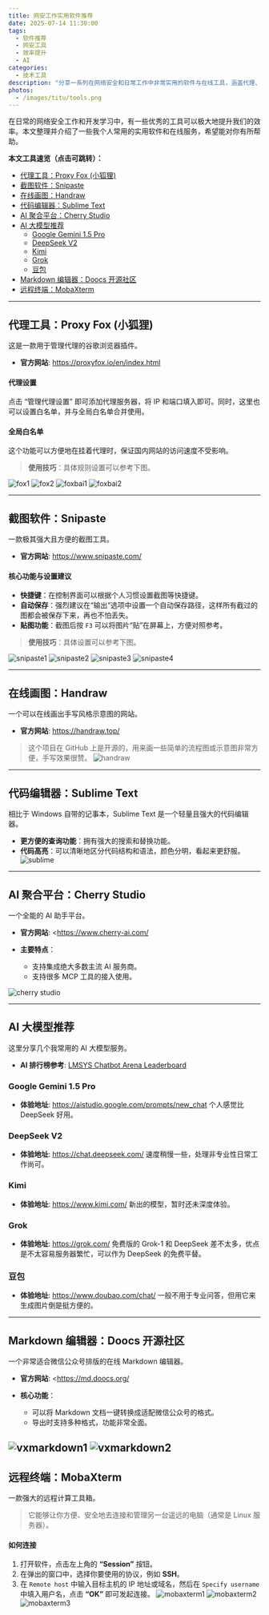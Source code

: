 ```yaml
---
title: 网安工作实用软件推荐
date: 2025-07-14 11:30:00
tags:
  - 软件推荐
  - 网安工具
  - 效率提升
  - AI
categories:
  - 技术工具
description: "分享一系列在网络安全和日常工作中非常实用的软件与在线工具，涵盖代理、截图、AI助手、代码编辑等，旨在提高工作效率。"
photos:
  - /images/titu/tools.png
---
```


在日常的网络安全工作和开发学习中，有一些优秀的工具可以极大地提升我们的效率。本文整理并介绍了一些我个人常用的实用软件和在线服务，希望能对你有所帮助。
<!-- more -->

**本文工具速览（点击可跳转）：**

- [代理工具：Proxy Fox (小狐狸)](#代理工具：Proxy-Fox-小狐狸)
- [截图软件：Snipaste](#截图软件：Snipaste)
- [在线画图：Handraw](#在线画图：Handraw)
- [代码编辑器：Sublime Text](#代码编辑器：Sublime-Text)
- [AI 聚合平台：Cherry Studio](#AI-聚合平台：Cherry-Studio)
- [AI 大模型推荐](#AI-大模型推荐)
  - [Google Gemini 1.5 Pro](#Google-Gemini-1-5-Pro)
  - [DeepSeek V2](#DeepSeek-V2)
  - [Kimi](#Kimi)
  - [Grok](#Grok)
  - [豆包](#豆包)
- [Markdown 编辑器：Doocs 开源社区](#Markdown-编辑器：Doocs-开源社区)
- [远程终端：MobaXterm](#远程终端：MobaXterm)

---

## 代理工具：Proxy Fox (小狐狸)

这是一款用于管理代理的谷歌浏览器插件。

- **官方网站**: <https://proxyfox.io/en/index.html>

#### 代理设置
点击 “管理代理设置” 即可添加代理服务器，将 IP 和端口填入即可。同时，这里也可以设置白名单，并与全局白名单合并使用。

#### 全局白名单
这个功能可以方便地在挂着代理时，保证国内网站的访问速度不受影响。

> **使用技巧**：具体规则设置可以参考下图。

![fox1](/images/app/fox1.png)
![fox2](/images/app/fox2.png)
![foxbai1](/images/app/foxbai1.png)
![foxbai2](/images/app/foxbai2.png)

---

## 截图软件：Snipaste

一款极其强大且方便的截图工具。

- **官方网站**: <https://www.snipaste.com/>

#### 核心功能与设置建议
- **快捷键**：在控制界面可以根据个人习惯设置截图等快捷键。
- **自动保存**：强烈建议在“输出”选项中设置一个自动保存路径，这样所有截过的图都会被保存下来，再也不怕丢失。
- **贴图功能**：截图后按 `F3` 可以将图片“贴”在屏幕上，方便对照参考。

> **使用技巧**：具体设置可以参考下图。

![snipaste1](/images/app/snipaste1.png)
![snipaste2](/images/app/snipaste2.png)
![snipaste3](/images/app/snipaste3.png)
![snipaste4](/images/app/snipaste4.png)

---

## 在线画图：Handraw

一个可以在线画出手写风格示意图的网站。

- **官方网站**: <https://handraw.top/>

> 这个项目在 GitHub 上是开源的，用来画一些简单的流程图或示意图非常方便，手写效果很赞。
![handraw](/images/app/handraw.png)

---

## 代码编辑器：Sublime Text

相比于 Windows 自带的记事本，Sublime Text 是一个轻量且强大的代码编辑器。

- **更方便的查询功能**：拥有强大的搜索和替换功能。
- **代码高亮**：可以清晰地区分代码结构和语法，颜色分明，看起来更舒服。
![sublime](/images/app/sublime.png)

---

## AI 聚合平台：Cherry Studio

一个全能的 AI 助手平台。

- **官方网站**: <https://www.cherry-ai.com/

- **主要特点**：
  - 支持集成绝大多数主流 AI 服务商。
  - 支持很多 MCP 工具的接入使用。
  
![cherry studio](/images/app/cherrystudio.png)

---

## AI 大模型推荐

这里分享几个我常用的 AI 大模型服务。

- **AI 排行榜参考**: [LMSYS Chatbot Arena Leaderboard](https://lmarena.ai/leaderboard)

### Google Gemini 1.5 Pro
- **体验地址**: <https://aistudio.google.com/prompts/new_chat>
个人感觉比 DeepSeek 好用。

### DeepSeek V2
- **体验地址**: <https://chat.deepseek.com/>
速度稍慢一些，处理非专业性日常工作尚可。

### Kimi
- **体验地址**: <https://www.kimi.com/>
新出的模型，暂时还未深度体验。

### Grok
- **体验地址**: <https://grok.com/>
免费版的 Grok-1 和 DeepSeek 差不太多，优点是不太容易服务器繁忙，可以作为 DeepSeek 的免费平替。

### 豆包
- **体验地址**: <https://www.doubao.com/chat/>
一般不用于专业问答，但用它来生成图片倒是挺方便的。

---

## Markdown 编辑器：Doocs 开源社区

一个非常适合微信公众号排版的在线 Markdown 编辑器。

- **官方网站**: <https://md.doocs.org/

- **核心功能**：
  - 可以将 Markdown 文档一键转换成适配微信公众号的格式。
  - 导出时支持多种格式，功能非常全面。

![vxmarkdown1](/images/app/微信markdown1.png)
![vxmarkdown2](/images/app/微信markdown2.png)
---

## 远程终端：MobaXterm

一款强大的远程计算工具箱。

> 它能够让你方便、安全地去连接和管理另一台遥远的电脑（通常是 Linux 服务器）。

#### 如何连接
1.  打开软件，点击左上角的 **“Session”** 按钮。
2.  在弹出的窗口中，选择你要使用的协议，例如 **SSH**。
3.  在 `Remote host` 中输入目标主机的 IP 地址或域名，然后在 `Specify username` 中填入用户名，点击 **“OK”** 即可发起连接。
![mobaxterm1](/images/app/mobaxterm1.png)
![mobaxterm2](/images/app/mobaxterm2.png)
![mobaxterm3](/images/app/mobaxterm3.png)